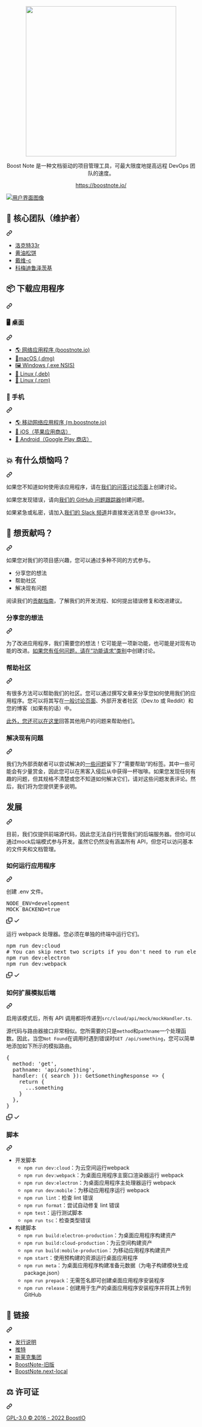 <div class="Box-sc-g0xbh4-0 bJMeLZ js-snippet-clipboard-copy-unpositioned" data-hpc="true"><article class="markdown-body entry-content container-lg" itemprop="text"><div align="center" dir="auto">
  <a target="_blank" rel="noopener noreferrer" href="/BoostIO/BoostNote-App/blob/master/static/logo_with_text_teal.svg"><img src="/BoostIO/BoostNote-App/raw/master/static/logo_with_text_teal.svg" width="400" style="max-width: 100%;"></a>
<p dir="auto"><font style="vertical-align: inherit;"><font style="vertical-align: inherit;">Boost Note 是一种文档驱动的项目管理工具，可最大限度地提高远程 DevOps 团队的速度。</font></font></p>
<p dir="auto"><a href="https://boostnote.io/" rel="nofollow"><font style="vertical-align: inherit;"><font style="vertical-align: inherit;">https://boostnote.io/</font></font></a></p>
</div>
<p dir="auto"><a target="_blank" rel="noopener noreferrer" href="/BoostIO/BoostNote-App/blob/master/static/img_ui.png"><img src="/BoostIO/BoostNote-App/raw/master/static/img_ui.png" alt="用户界面图像" style="max-width: 100%;"></a></p>
<div class="markdown-heading" dir="auto"><h2 tabindex="-1" class="heading-element" dir="auto"><font style="vertical-align: inherit;"><font style="vertical-align: inherit;">👷 核心团队（维护者）</font></font></h2><a id="user-content--core-team-maintainers" class="anchor-element" aria-label="永久链接：👷核心团队（维护者）" href="#-core-team-maintainers"><svg class="octicon octicon-link" viewBox="0 0 16 16" version="1.1" width="16" height="16" aria-hidden="true"><path d="m7.775 3.275 1.25-1.25a3.5 3.5 0 1 1 4.95 4.95l-2.5 2.5a3.5 3.5 0 0 1-4.95 0 .751.751 0 0 1 .018-1.042.751.751 0 0 1 1.042-.018 1.998 1.998 0 0 0 2.83 0l2.5-2.5a2.002 2.002 0 0 0-2.83-2.83l-1.25 1.25a.751.751 0 0 1-1.042-.018.751.751 0 0 1-.018-1.042Zm-4.69 9.64a1.998 1.998 0 0 0 2.83 0l1.25-1.25a.751.751 0 0 1 1.042.018.751.751 0 0 1 .018 1.042l-1.25 1.25a3.5 3.5 0 1 1-4.95-4.95l2.5-2.5a3.5 3.5 0 0 1 4.95 0 .751.751 0 0 1-.018 1.042.751.751 0 0 1-1.042.018 1.998 1.998 0 0 0-2.83 0l-2.5 2.5a1.998 1.998 0 0 0 0 2.83Z"></path></svg></a></div>
<ul dir="auto">
<li><a href="https://github.com/rokt33r"><font style="vertical-align: inherit;"><font style="vertical-align: inherit;">洛克特33r</font></font></a></li>
<li><a href="https://github.com/ButteryCrumpet"><font style="vertical-align: inherit;"><font style="vertical-align: inherit;">黄油松饼</font></font></a></li>
<li><a href="https://github.com/Davy-c"><font style="vertical-align: inherit;"><font style="vertical-align: inherit;">戴维-c</font></font></a></li>
<li><a href="https://github.com/Komediruzecki"><font style="vertical-align: inherit;"><font style="vertical-align: inherit;">科梅迪鲁泽茨基</font></font></a></li>
</ul>
<div class="markdown-heading" dir="auto"><h2 tabindex="-1" class="heading-element" dir="auto"><font style="vertical-align: inherit;"><font style="vertical-align: inherit;">📦 下载应用程序</font></font></h2><a id="user-content--download-app" class="anchor-element" aria-label="永久链接：📦 下载应用程序" href="#-download-app"><svg class="octicon octicon-link" viewBox="0 0 16 16" version="1.1" width="16" height="16" aria-hidden="true"><path d="m7.775 3.275 1.25-1.25a3.5 3.5 0 1 1 4.95 4.95l-2.5 2.5a3.5 3.5 0 0 1-4.95 0 .751.751 0 0 1 .018-1.042.751.751 0 0 1 1.042-.018 1.998 1.998 0 0 0 2.83 0l2.5-2.5a2.002 2.002 0 0 0-2.83-2.83l-1.25 1.25a.751.751 0 0 1-1.042-.018.751.751 0 0 1-.018-1.042Zm-4.69 9.64a1.998 1.998 0 0 0 2.83 0l1.25-1.25a.751.751 0 0 1 1.042.018.751.751 0 0 1 .018 1.042l-1.25 1.25a3.5 3.5 0 1 1-4.95-4.95l2.5-2.5a3.5 3.5 0 0 1 4.95 0 .751.751 0 0 1-.018 1.042.751.751 0 0 1-1.042.018 1.998 1.998 0 0 0-2.83 0l-2.5 2.5a1.998 1.998 0 0 0 0 2.83Z"></path></svg></a></div>
<div class="markdown-heading" dir="auto"><h3 tabindex="-1" class="heading-element" dir="auto"><font style="vertical-align: inherit;"><font style="vertical-align: inherit;">🖥 桌面</font></font></h3><a id="user-content--desktop" class="anchor-element" aria-label="永久链接：🖥 桌面" href="#-desktop"><svg class="octicon octicon-link" viewBox="0 0 16 16" version="1.1" width="16" height="16" aria-hidden="true"><path d="m7.775 3.275 1.25-1.25a3.5 3.5 0 1 1 4.95 4.95l-2.5 2.5a3.5 3.5 0 0 1-4.95 0 .751.751 0 0 1 .018-1.042.751.751 0 0 1 1.042-.018 1.998 1.998 0 0 0 2.83 0l2.5-2.5a2.002 2.002 0 0 0-2.83-2.83l-1.25 1.25a.751.751 0 0 1-1.042-.018.751.751 0 0 1-.018-1.042Zm-4.69 9.64a1.998 1.998 0 0 0 2.83 0l1.25-1.25a.751.751 0 0 1 1.042.018.751.751 0 0 1 .018 1.042l-1.25 1.25a3.5 3.5 0 1 1-4.95-4.95l2.5-2.5a3.5 3.5 0 0 1 4.95 0 .751.751 0 0 1-.018 1.042.751.751 0 0 1-1.042.018 1.998 1.998 0 0 0-2.83 0l-2.5 2.5a1.998 1.998 0 0 0 0 2.83Z"></path></svg></a></div>
<ul dir="auto">
<li><a href="https://boostnote.io" rel="nofollow"><font style="vertical-align: inherit;"><font style="vertical-align: inherit;">🌎 网络应用程序 (boostnote.io)</font></font></a></li>
<li><a href="https://github.com/BoostIO/BoostNote-App/releases/latest/download/boost-note-mac.dmg"><font style="vertical-align: inherit;"><font style="vertical-align: inherit;">🍎macOS (.dmg)</font></font></a></li>
<li><a href="https://github.com/BoostIO/BoostNote-App/releases/latest/download/boost-note-win.exe"><font style="vertical-align: inherit;"><font style="vertical-align: inherit;">🖼️ Windows (.exe NSIS)</font></font></a></li>
<li><a href="https://github.com/BoostIO/BoostNote-App/releases/latest/download/boost-note-linux.deb"><font style="vertical-align: inherit;"><font style="vertical-align: inherit;">🐧 Linux (.deb)</font></font></a></li>
<li><a href="https://github.com/BoostIO/BoostNote-App/releases/latest/download/boost-note-linux.rpm"><font style="vertical-align: inherit;"><font style="vertical-align: inherit;">🐧 Linux (.rpm)</font></font></a></li>
</ul>
<div class="markdown-heading" dir="auto"><h3 tabindex="-1" class="heading-element" dir="auto"><font style="vertical-align: inherit;"><font style="vertical-align: inherit;">📱 手机</font></font></h3><a id="user-content--mobile" class="anchor-element" aria-label="永久链接：📱 手机" href="#-mobile"><svg class="octicon octicon-link" viewBox="0 0 16 16" version="1.1" width="16" height="16" aria-hidden="true"><path d="m7.775 3.275 1.25-1.25a3.5 3.5 0 1 1 4.95 4.95l-2.5 2.5a3.5 3.5 0 0 1-4.95 0 .751.751 0 0 1 .018-1.042.751.751 0 0 1 1.042-.018 1.998 1.998 0 0 0 2.83 0l2.5-2.5a2.002 2.002 0 0 0-2.83-2.83l-1.25 1.25a.751.751 0 0 1-1.042-.018.751.751 0 0 1-.018-1.042Zm-4.69 9.64a1.998 1.998 0 0 0 2.83 0l1.25-1.25a.751.751 0 0 1 1.042.018.751.751 0 0 1 .018 1.042l-1.25 1.25a3.5 3.5 0 1 1-4.95-4.95l2.5-2.5a3.5 3.5 0 0 1 4.95 0 .751.751 0 0 1-.018 1.042.751.751 0 0 1-1.042.018 1.998 1.998 0 0 0-2.83 0l-2.5 2.5a1.998 1.998 0 0 0 0 2.83Z"></path></svg></a></div>
<ul dir="auto">
<li><a href="https://m.boostnote.io" rel="nofollow"><font style="vertical-align: inherit;"><font style="vertical-align: inherit;">🌎 移动网络应用程序 (m.boostnote.io)</font></font></a></li>
<li><a href="https://apps.apple.com/gb/app/boost-note-mobile/id1576176505" rel="nofollow"><font style="vertical-align: inherit;"><font style="vertical-align: inherit;">🍏 iOS（苹果应用商店）</font></font></a></li>
<li><a href="https://play.google.com/store/apps/details?id=com.boostio.boostnote2021" rel="nofollow"><font style="vertical-align: inherit;"><font style="vertical-align: inherit;">🤖 Android（Google Play 商店）</font></font></a></li>
</ul>
<div class="markdown-heading" dir="auto"><h2 tabindex="-1" class="heading-element" dir="auto"><font style="vertical-align: inherit;"><font style="vertical-align: inherit;">💥 有什么烦恼吗？</font></font></h2><a id="user-content--have-some-troubles" class="anchor-element" aria-label="永久链接：💥 有什么麻烦吗？" href="#-have-some-troubles"><svg class="octicon octicon-link" viewBox="0 0 16 16" version="1.1" width="16" height="16" aria-hidden="true"><path d="m7.775 3.275 1.25-1.25a3.5 3.5 0 1 1 4.95 4.95l-2.5 2.5a3.5 3.5 0 0 1-4.95 0 .751.751 0 0 1 .018-1.042.751.751 0 0 1 1.042-.018 1.998 1.998 0 0 0 2.83 0l2.5-2.5a2.002 2.002 0 0 0-2.83-2.83l-1.25 1.25a.751.751 0 0 1-1.042-.018.751.751 0 0 1-.018-1.042Zm-4.69 9.64a1.998 1.998 0 0 0 2.83 0l1.25-1.25a.751.751 0 0 1 1.042.018.751.751 0 0 1 .018 1.042l-1.25 1.25a3.5 3.5 0 1 1-4.95-4.95l2.5-2.5a3.5 3.5 0 0 1 4.95 0 .751.751 0 0 1-.018 1.042.751.751 0 0 1-1.042.018 1.998 1.998 0 0 0-2.83 0l-2.5 2.5a1.998 1.998 0 0 0 0 2.83Z"></path></svg></a></div>
<p dir="auto"><font style="vertical-align: inherit;"><font style="vertical-align: inherit;">如果您不知道如何使用该应用程序，请在</font></font><a href="https://github.com/BoostIO/BoostNote-App/discussions/categories/general"><font style="vertical-align: inherit;"><font style="vertical-align: inherit;">我们的问答讨论页面</font></font></a><font style="vertical-align: inherit;"><font style="vertical-align: inherit;">上创建讨论。</font></font></p>
<p dir="auto"><font style="vertical-align: inherit;"><font style="vertical-align: inherit;">如果您发现错误，请向</font></font><a href="https://github.com/BoostIO/BoostNote-App/issues"><font style="vertical-align: inherit;"><font style="vertical-align: inherit;">我们的 GitHub 问题跟踪器</font></font></a><font style="vertical-align: inherit;"><font style="vertical-align: inherit;">创建问题。</font></font></p>
<p dir="auto"><font style="vertical-align: inherit;"><font style="vertical-align: inherit;">如果紧急或私密，请加入</font></font><a href="https://join.slack.com/t/boostnote-group/shared_invite/zt-cun7pas3-WwkaezxHBB1lCbUHrwQLXw" rel="nofollow"><font style="vertical-align: inherit;"><font style="vertical-align: inherit;">我们的 Slack 频道</font></font></a><font style="vertical-align: inherit;"><font style="vertical-align: inherit;">并直接发送消息至 @rokt33r。</font></font></p>
<div class="markdown-heading" dir="auto"><h2 tabindex="-1" class="heading-element" dir="auto"><font style="vertical-align: inherit;"><font style="vertical-align: inherit;">🤲 想贡献吗？</font></font></h2><a id="user-content--wanna-contribute" class="anchor-element" aria-label="永久链接：🤲想贡献吗？" href="#-wanna-contribute"><svg class="octicon octicon-link" viewBox="0 0 16 16" version="1.1" width="16" height="16" aria-hidden="true"><path d="m7.775 3.275 1.25-1.25a3.5 3.5 0 1 1 4.95 4.95l-2.5 2.5a3.5 3.5 0 0 1-4.95 0 .751.751 0 0 1 .018-1.042.751.751 0 0 1 1.042-.018 1.998 1.998 0 0 0 2.83 0l2.5-2.5a2.002 2.002 0 0 0-2.83-2.83l-1.25 1.25a.751.751 0 0 1-1.042-.018.751.751 0 0 1-.018-1.042Zm-4.69 9.64a1.998 1.998 0 0 0 2.83 0l1.25-1.25a.751.751 0 0 1 1.042.018.751.751 0 0 1 .018 1.042l-1.25 1.25a3.5 3.5 0 1 1-4.95-4.95l2.5-2.5a3.5 3.5 0 0 1 4.95 0 .751.751 0 0 1-.018 1.042.751.751 0 0 1-1.042.018 1.998 1.998 0 0 0-2.83 0l-2.5 2.5a1.998 1.998 0 0 0 0 2.83Z"></path></svg></a></div>
<p dir="auto"><font style="vertical-align: inherit;"><font style="vertical-align: inherit;">如果您对我们的项目感兴趣，您可以通过多种不同的方式参与。</font></font></p>
<ul dir="auto">
<li><font style="vertical-align: inherit;"><font style="vertical-align: inherit;">分享您的想法</font></font></li>
<li><font style="vertical-align: inherit;"><font style="vertical-align: inherit;">帮助社区</font></font></li>
<li><font style="vertical-align: inherit;"><font style="vertical-align: inherit;">解决现有问题</font></font></li>
</ul>
<p dir="auto"><font style="vertical-align: inherit;"><font style="vertical-align: inherit;">阅读我们的</font></font><a href="/BoostIO/BoostNote-App/blob/master/CONTRIBUTING.md"><font style="vertical-align: inherit;"><font style="vertical-align: inherit;">贡献指南</font></font></a><font style="vertical-align: inherit;"><font style="vertical-align: inherit;">，了解我们的开发流程、如何提出错误修复和改进建议。</font></font></p>
<div class="markdown-heading" dir="auto"><h3 tabindex="-1" class="heading-element" dir="auto"><font style="vertical-align: inherit;"><font style="vertical-align: inherit;">分享您的想法</font></font></h3><a id="user-content-sharing-your-idea" class="anchor-element" aria-label="永久链接：分享您的想法" href="#sharing-your-idea"><svg class="octicon octicon-link" viewBox="0 0 16 16" version="1.1" width="16" height="16" aria-hidden="true"><path d="m7.775 3.275 1.25-1.25a3.5 3.5 0 1 1 4.95 4.95l-2.5 2.5a3.5 3.5 0 0 1-4.95 0 .751.751 0 0 1 .018-1.042.751.751 0 0 1 1.042-.018 1.998 1.998 0 0 0 2.83 0l2.5-2.5a2.002 2.002 0 0 0-2.83-2.83l-1.25 1.25a.751.751 0 0 1-1.042-.018.751.751 0 0 1-.018-1.042Zm-4.69 9.64a1.998 1.998 0 0 0 2.83 0l1.25-1.25a.751.751 0 0 1 1.042.018.751.751 0 0 1 .018 1.042l-1.25 1.25a3.5 3.5 0 1 1-4.95-4.95l2.5-2.5a3.5 3.5 0 0 1 4.95 0 .751.751 0 0 1-.018 1.042.751.751 0 0 1-1.042.018 1.998 1.998 0 0 0-2.83 0l-2.5 2.5a1.998 1.998 0 0 0 0 2.83Z"></path></svg></a></div>
<p dir="auto"><font style="vertical-align: inherit;"><font style="vertical-align: inherit;">为了改进应用程序，我们需要您的想法！</font><font style="vertical-align: inherit;">它可能是一项新功能，也可能是对现有功能的改进。</font></font><a href="https://github.com/BoostIO/BoostNote-App/discussions/categories/feature-requests"><font style="vertical-align: inherit;"><font style="vertical-align: inherit;">如果您有任何问题，请在“功能请求”类别</font></font></a><font style="vertical-align: inherit;"><font style="vertical-align: inherit;">中创建讨论</font><font style="vertical-align: inherit;">。</font></font></p>
<div class="markdown-heading" dir="auto"><h3 tabindex="-1" class="heading-element" dir="auto"><font style="vertical-align: inherit;"><font style="vertical-align: inherit;">帮助社区</font></font></h3><a id="user-content-helping-community" class="anchor-element" aria-label="永久链接：帮助社区" href="#helping-community"><svg class="octicon octicon-link" viewBox="0 0 16 16" version="1.1" width="16" height="16" aria-hidden="true"><path d="m7.775 3.275 1.25-1.25a3.5 3.5 0 1 1 4.95 4.95l-2.5 2.5a3.5 3.5 0 0 1-4.95 0 .751.751 0 0 1 .018-1.042.751.751 0 0 1 1.042-.018 1.998 1.998 0 0 0 2.83 0l2.5-2.5a2.002 2.002 0 0 0-2.83-2.83l-1.25 1.25a.751.751 0 0 1-1.042-.018.751.751 0 0 1-.018-1.042Zm-4.69 9.64a1.998 1.998 0 0 0 2.83 0l1.25-1.25a.751.751 0 0 1 1.042.018.751.751 0 0 1 .018 1.042l-1.25 1.25a3.5 3.5 0 1 1-4.95-4.95l2.5-2.5a3.5 3.5 0 0 1 4.95 0 .751.751 0 0 1-.018 1.042.751.751 0 0 1-1.042.018 1.998 1.998 0 0 0-2.83 0l-2.5 2.5a1.998 1.998 0 0 0 0 2.83Z"></path></svg></a></div>
<p dir="auto"><font style="vertical-align: inherit;"><font style="vertical-align: inherit;">有很多方法可以帮助我们的社区。</font><font style="vertical-align: inherit;">您可以通过撰写文章来分享您如何使用我们的应用程序。</font><font style="vertical-align: inherit;">您可以将其写在</font></font><a href="https://github.com/BoostIO/BoostNote-App/discussions/categories/general"><font style="vertical-align: inherit;"><font style="vertical-align: inherit;">一般讨论页面</font></font></a><font style="vertical-align: inherit;"><font style="vertical-align: inherit;">、外部开发者社区（Dev.to 或 Reddit）和您的博客（如果有的话）中。</font></font></p>
<p dir="auto"><font style="vertical-align: inherit;"></font><a href="https://github.com/BoostIO/BoostNote-App/discussions/categories/q-a"><font style="vertical-align: inherit;"><font style="vertical-align: inherit;">此外，您还可以在这里</font></font></a><font style="vertical-align: inherit;"><font style="vertical-align: inherit;">回答其他用户的问题来帮助他们</font><font style="vertical-align: inherit;">。</font></font></p>
<div class="markdown-heading" dir="auto"><h3 tabindex="-1" class="heading-element" dir="auto"><font style="vertical-align: inherit;"><font style="vertical-align: inherit;">解决现有问题</font></font></h3><a id="user-content-resolving-existing-issues" class="anchor-element" aria-label="永久链接：解决现有问题" href="#resolving-existing-issues"><svg class="octicon octicon-link" viewBox="0 0 16 16" version="1.1" width="16" height="16" aria-hidden="true"><path d="m7.775 3.275 1.25-1.25a3.5 3.5 0 1 1 4.95 4.95l-2.5 2.5a3.5 3.5 0 0 1-4.95 0 .751.751 0 0 1 .018-1.042.751.751 0 0 1 1.042-.018 1.998 1.998 0 0 0 2.83 0l2.5-2.5a2.002 2.002 0 0 0-2.83-2.83l-1.25 1.25a.751.751 0 0 1-1.042-.018.751.751 0 0 1-.018-1.042Zm-4.69 9.64a1.998 1.998 0 0 0 2.83 0l1.25-1.25a.751.751 0 0 1 1.042.018.751.751 0 0 1 .018 1.042l-1.25 1.25a3.5 3.5 0 1 1-4.95-4.95l2.5-2.5a3.5 3.5 0 0 1 4.95 0 .751.751 0 0 1-.018 1.042.751.751 0 0 1-1.042.018 1.998 1.998 0 0 0-2.83 0l-2.5 2.5a1.998 1.998 0 0 0 0 2.83Z"></path></svg></a></div>
<p dir="auto"><font style="vertical-align: inherit;"><font style="vertical-align: inherit;">我们为外部贡献者可以尝试解决的</font></font><a href="https://github.com/BoostIO/BoostNote-App/issues?q=is%3Aissue+is%3Aopen+label%3A%22help+wanted+%3Asos%3A%22"><font style="vertical-align: inherit;"><font style="vertical-align: inherit;">一些问题</font></font></a><font style="vertical-align: inherit;"><font style="vertical-align: inherit;">留下了“需要帮助”的标签。</font><font style="vertical-align: inherit;">其中一些可能会有少量赏金，因此您可以在黑客入侵后从中获得一杯咖啡。</font><font style="vertical-align: inherit;">如果您发现任何有趣的问题，但其规格不清楚或您不知道如何解决它们，请对这些问题发表评论。</font><font style="vertical-align: inherit;">然后，我们将为您提供更多说明。</font></font></p>
<div class="markdown-heading" dir="auto"><h2 tabindex="-1" class="heading-element" dir="auto"><font style="vertical-align: inherit;"><font style="vertical-align: inherit;">发展</font></font></h2><a id="user-content-development" class="anchor-element" aria-label="永久链接： 发展" href="#development"><svg class="octicon octicon-link" viewBox="0 0 16 16" version="1.1" width="16" height="16" aria-hidden="true"><path d="m7.775 3.275 1.25-1.25a3.5 3.5 0 1 1 4.95 4.95l-2.5 2.5a3.5 3.5 0 0 1-4.95 0 .751.751 0 0 1 .018-1.042.751.751 0 0 1 1.042-.018 1.998 1.998 0 0 0 2.83 0l2.5-2.5a2.002 2.002 0 0 0-2.83-2.83l-1.25 1.25a.751.751 0 0 1-1.042-.018.751.751 0 0 1-.018-1.042Zm-4.69 9.64a1.998 1.998 0 0 0 2.83 0l1.25-1.25a.751.751 0 0 1 1.042.018.751.751 0 0 1 .018 1.042l-1.25 1.25a3.5 3.5 0 1 1-4.95-4.95l2.5-2.5a3.5 3.5 0 0 1 4.95 0 .751.751 0 0 1-.018 1.042.751.751 0 0 1-1.042.018 1.998 1.998 0 0 0-2.83 0l-2.5 2.5a1.998 1.998 0 0 0 0 2.83Z"></path></svg></a></div>
<p dir="auto"><font style="vertical-align: inherit;"><font style="vertical-align: inherit;">目前，我们仅提供前端源代码，因此您无法自行托管我们的后端服务器。</font><font style="vertical-align: inherit;">但你可以通过mock后端模式参与开发。</font><font style="vertical-align: inherit;">虽然它仍然没有涵盖所有 API，但您可以访问基本的文件夹和文档管理。</font></font></p>
<div class="markdown-heading" dir="auto"><h3 tabindex="-1" class="heading-element" dir="auto"><font style="vertical-align: inherit;"><font style="vertical-align: inherit;">如何运行应用程序</font></font></h3><a id="user-content-how-to-run-the-app" class="anchor-element" aria-label="永久链接：如何运行应用程序" href="#how-to-run-the-app"><svg class="octicon octicon-link" viewBox="0 0 16 16" version="1.1" width="16" height="16" aria-hidden="true"><path d="m7.775 3.275 1.25-1.25a3.5 3.5 0 1 1 4.95 4.95l-2.5 2.5a3.5 3.5 0 0 1-4.95 0 .751.751 0 0 1 .018-1.042.751.751 0 0 1 1.042-.018 1.998 1.998 0 0 0 2.83 0l2.5-2.5a2.002 2.002 0 0 0-2.83-2.83l-1.25 1.25a.751.751 0 0 1-1.042-.018.751.751 0 0 1-.018-1.042Zm-4.69 9.64a1.998 1.998 0 0 0 2.83 0l1.25-1.25a.751.751 0 0 1 1.042.018.751.751 0 0 1 .018 1.042l-1.25 1.25a3.5 3.5 0 1 1-4.95-4.95l2.5-2.5a3.5 3.5 0 0 1 4.95 0 .751.751 0 0 1-.018 1.042.751.751 0 0 1-1.042.018 1.998 1.998 0 0 0-2.83 0l-2.5 2.5a1.998 1.998 0 0 0 0 2.83Z"></path></svg></a></div>
<p dir="auto"><font style="vertical-align: inherit;"><font style="vertical-align: inherit;">创建 .env 文件。</font></font></p>
<div class="highlight highlight-source-shell notranslate position-relative overflow-auto" dir="auto"><pre>NODE_ENV=development
MOCK_BACKEND=true</pre><div class="zeroclipboard-container">
    <clipboard-copy aria-label="Copy" class="ClipboardButton btn btn-invisible js-clipboard-copy m-2 p-0 tooltipped-no-delay d-flex flex-justify-center flex-items-center" data-copy-feedback="Copied!" data-tooltip-direction="w" value="NODE_ENV=development
MOCK_BACKEND=true" tabindex="0" role="button">
      <svg aria-hidden="true" height="16" viewBox="0 0 16 16" version="1.1" width="16" data-view-component="true" class="octicon octicon-copy js-clipboard-copy-icon">
    <path d="M0 6.75C0 5.784.784 5 1.75 5h1.5a.75.75 0 0 1 0 1.5h-1.5a.25.25 0 0 0-.25.25v7.5c0 .138.112.25.25.25h7.5a.25.25 0 0 0 .25-.25v-1.5a.75.75 0 0 1 1.5 0v1.5A1.75 1.75 0 0 1 9.25 16h-7.5A1.75 1.75 0 0 1 0 14.25Z"></path><path d="M5 1.75C5 .784 5.784 0 6.75 0h7.5C15.216 0 16 .784 16 1.75v7.5A1.75 1.75 0 0 1 14.25 11h-7.5A1.75 1.75 0 0 1 5 9.25Zm1.75-.25a.25.25 0 0 0-.25.25v7.5c0 .138.112.25.25.25h7.5a.25.25 0 0 0 .25-.25v-7.5a.25.25 0 0 0-.25-.25Z"></path>
</svg>
      <svg aria-hidden="true" height="16" viewBox="0 0 16 16" version="1.1" width="16" data-view-component="true" class="octicon octicon-check js-clipboard-check-icon color-fg-success d-none">
    <path d="M13.78 4.22a.75.75 0 0 1 0 1.06l-7.25 7.25a.75.75 0 0 1-1.06 0L2.22 9.28a.751.751 0 0 1 .018-1.042.751.751 0 0 1 1.042-.018L6 10.94l6.72-6.72a.75.75 0 0 1 1.06 0Z"></path>
</svg>
    </clipboard-copy>
  </div></div>
<p dir="auto"><font style="vertical-align: inherit;"><font style="vertical-align: inherit;">运行 webpack 处理器。</font><font style="vertical-align: inherit;">您必须在单独的终端中运行它们。</font></font></p>
<div class="highlight highlight-source-shell notranslate position-relative overflow-auto" dir="auto"><pre>npm run dev:cloud
<span class="pl-c"><span class="pl-c">#</span> You can skip next two scripts if you don't need to run electron app.</span>
npm run dev:electron
npm run dev:webpack</pre><div class="zeroclipboard-container">
    <clipboard-copy aria-label="Copy" class="ClipboardButton btn btn-invisible js-clipboard-copy m-2 p-0 tooltipped-no-delay d-flex flex-justify-center flex-items-center" data-copy-feedback="Copied!" data-tooltip-direction="w" value="npm run dev:cloud
# You can skip next two scripts if you don't need to run electron app.
npm run dev:electron
npm run dev:webpack" tabindex="0" role="button">
      <svg aria-hidden="true" height="16" viewBox="0 0 16 16" version="1.1" width="16" data-view-component="true" class="octicon octicon-copy js-clipboard-copy-icon">
    <path d="M0 6.75C0 5.784.784 5 1.75 5h1.5a.75.75 0 0 1 0 1.5h-1.5a.25.25 0 0 0-.25.25v7.5c0 .138.112.25.25.25h7.5a.25.25 0 0 0 .25-.25v-1.5a.75.75 0 0 1 1.5 0v1.5A1.75 1.75 0 0 1 9.25 16h-7.5A1.75 1.75 0 0 1 0 14.25Z"></path><path d="M5 1.75C5 .784 5.784 0 6.75 0h7.5C15.216 0 16 .784 16 1.75v7.5A1.75 1.75 0 0 1 14.25 11h-7.5A1.75 1.75 0 0 1 5 9.25Zm1.75-.25a.25.25 0 0 0-.25.25v7.5c0 .138.112.25.25.25h7.5a.25.25 0 0 0 .25-.25v-7.5a.25.25 0 0 0-.25-.25Z"></path>
</svg>
      <svg aria-hidden="true" height="16" viewBox="0 0 16 16" version="1.1" width="16" data-view-component="true" class="octicon octicon-check js-clipboard-check-icon color-fg-success d-none">
    <path d="M13.78 4.22a.75.75 0 0 1 0 1.06l-7.25 7.25a.75.75 0 0 1-1.06 0L2.22 9.28a.751.751 0 0 1 .018-1.042.751.751 0 0 1 1.042-.018L6 10.94l6.72-6.72a.75.75 0 0 1 1.06 0Z"></path>
</svg>
    </clipboard-copy>
  </div></div>
<div class="markdown-heading" dir="auto"><h3 tabindex="-1" class="heading-element" dir="auto"><font style="vertical-align: inherit;"><font style="vertical-align: inherit;">如何扩展模拟后端</font></font></h3><a id="user-content-how-to-extend-mock-backend" class="anchor-element" aria-label="永久链接：如何扩展模拟后端" href="#how-to-extend-mock-backend"><svg class="octicon octicon-link" viewBox="0 0 16 16" version="1.1" width="16" height="16" aria-hidden="true"><path d="m7.775 3.275 1.25-1.25a3.5 3.5 0 1 1 4.95 4.95l-2.5 2.5a3.5 3.5 0 0 1-4.95 0 .751.751 0 0 1 .018-1.042.751.751 0 0 1 1.042-.018 1.998 1.998 0 0 0 2.83 0l2.5-2.5a2.002 2.002 0 0 0-2.83-2.83l-1.25 1.25a.751.751 0 0 1-1.042-.018.751.751 0 0 1-.018-1.042Zm-4.69 9.64a1.998 1.998 0 0 0 2.83 0l1.25-1.25a.751.751 0 0 1 1.042.018.751.751 0 0 1 .018 1.042l-1.25 1.25a3.5 3.5 0 1 1-4.95-4.95l2.5-2.5a3.5 3.5 0 0 1 4.95 0 .751.751 0 0 1-.018 1.042.751.751 0 0 1-1.042.018 1.998 1.998 0 0 0-2.83 0l-2.5 2.5a1.998 1.998 0 0 0 0 2.83Z"></path></svg></a></div>
<p dir="auto"><font style="vertical-align: inherit;"><font style="vertical-align: inherit;">启用该模式后，所有 API 调用都将传递到</font></font><code>src/cloud/api/mock/mockHandler.ts</code><font style="vertical-align: inherit;"><font style="vertical-align: inherit;">.</font></font></p>
<p dir="auto"><font style="vertical-align: inherit;"><font style="vertical-align: inherit;">源代码与路由器接口非常相似。</font><font style="vertical-align: inherit;">您所需要的只是</font></font><code>method</code><font style="vertical-align: inherit;"><font style="vertical-align: inherit;">和</font></font><code>pathname</code><font style="vertical-align: inherit;"><font style="vertical-align: inherit;">一个处理函数。</font><font style="vertical-align: inherit;">因此，当您</font></font><code>Not Found</code><font style="vertical-align: inherit;"><font style="vertical-align: inherit;">在调用时遇到错误时</font></font><code>GET /api/something</code><font style="vertical-align: inherit;"><font style="vertical-align: inherit;">，您可以简单地添加如下所示的模拟路由。</font></font></p>
<div class="highlight highlight-source-ts notranslate position-relative overflow-auto" dir="auto"><pre><span class="pl-kos">{</span>
  <span class="pl-c1">method</span>: <span class="pl-s">'get'</span><span class="pl-kos">,</span>
  <span class="pl-c1">pathname</span>: <span class="pl-s">'api/something'</span><span class="pl-kos">,</span>
  <span class="pl-en">handler</span>: <span class="pl-kos">(</span><span class="pl-kos">{</span> search <span class="pl-kos">}</span><span class="pl-kos">)</span>: <span class="pl-smi">GetSomethingResponse</span> <span class="pl-c1">=&gt;</span> <span class="pl-kos">{</span>
    <span class="pl-k">return</span> <span class="pl-kos">{</span>
      ...<span class="pl-s1">something</span>
    <span class="pl-kos">}</span>
  <span class="pl-kos">}</span><span class="pl-kos">,</span>
<span class="pl-kos">}</span></pre><div class="zeroclipboard-container">
    <clipboard-copy aria-label="Copy" class="ClipboardButton btn btn-invisible js-clipboard-copy m-2 p-0 tooltipped-no-delay d-flex flex-justify-center flex-items-center" data-copy-feedback="Copied!" data-tooltip-direction="w" value="{
  method: 'get',
  pathname: 'api/something',
  handler: ({ search }): GetSomethingResponse => {
    return {
      ...something
    }
  },
}" tabindex="0" role="button">
      <svg aria-hidden="true" height="16" viewBox="0 0 16 16" version="1.1" width="16" data-view-component="true" class="octicon octicon-copy js-clipboard-copy-icon">
    <path d="M0 6.75C0 5.784.784 5 1.75 5h1.5a.75.75 0 0 1 0 1.5h-1.5a.25.25 0 0 0-.25.25v7.5c0 .138.112.25.25.25h7.5a.25.25 0 0 0 .25-.25v-1.5a.75.75 0 0 1 1.5 0v1.5A1.75 1.75 0 0 1 9.25 16h-7.5A1.75 1.75 0 0 1 0 14.25Z"></path><path d="M5 1.75C5 .784 5.784 0 6.75 0h7.5C15.216 0 16 .784 16 1.75v7.5A1.75 1.75 0 0 1 14.25 11h-7.5A1.75 1.75 0 0 1 5 9.25Zm1.75-.25a.25.25 0 0 0-.25.25v7.5c0 .138.112.25.25.25h7.5a.25.25 0 0 0 .25-.25v-7.5a.25.25 0 0 0-.25-.25Z"></path>
</svg>
      <svg aria-hidden="true" height="16" viewBox="0 0 16 16" version="1.1" width="16" data-view-component="true" class="octicon octicon-check js-clipboard-check-icon color-fg-success d-none">
    <path d="M13.78 4.22a.75.75 0 0 1 0 1.06l-7.25 7.25a.75.75 0 0 1-1.06 0L2.22 9.28a.751.751 0 0 1 .018-1.042.751.751 0 0 1 1.042-.018L6 10.94l6.72-6.72a.75.75 0 0 1 1.06 0Z"></path>
</svg>
    </clipboard-copy>
  </div></div>
<div class="markdown-heading" dir="auto"><h3 tabindex="-1" class="heading-element" dir="auto"><font style="vertical-align: inherit;"><font style="vertical-align: inherit;">脚本</font></font></h3><a id="user-content-scripts" class="anchor-element" aria-label="永久链接：脚本" href="#scripts"><svg class="octicon octicon-link" viewBox="0 0 16 16" version="1.1" width="16" height="16" aria-hidden="true"><path d="m7.775 3.275 1.25-1.25a3.5 3.5 0 1 1 4.95 4.95l-2.5 2.5a3.5 3.5 0 0 1-4.95 0 .751.751 0 0 1 .018-1.042.751.751 0 0 1 1.042-.018 1.998 1.998 0 0 0 2.83 0l2.5-2.5a2.002 2.002 0 0 0-2.83-2.83l-1.25 1.25a.751.751 0 0 1-1.042-.018.751.751 0 0 1-.018-1.042Zm-4.69 9.64a1.998 1.998 0 0 0 2.83 0l1.25-1.25a.751.751 0 0 1 1.042.018.751.751 0 0 1 .018 1.042l-1.25 1.25a3.5 3.5 0 1 1-4.95-4.95l2.5-2.5a3.5 3.5 0 0 1 4.95 0 .751.751 0 0 1-.018 1.042.751.751 0 0 1-1.042.018 1.998 1.998 0 0 0-2.83 0l-2.5 2.5a1.998 1.998 0 0 0 0 2.83Z"></path></svg></a></div>
<ul dir="auto">
<li><font style="vertical-align: inherit;"><font style="vertical-align: inherit;">开发脚本
</font></font><ul dir="auto">
<li><code>npm run dev:cloud</code><font style="vertical-align: inherit;"><font style="vertical-align: inherit;">：为云空间运行webpack</font></font></li>
<li><code>npm run dev:webpack</code><font style="vertical-align: inherit;"><font style="vertical-align: inherit;">：为桌面应用程序主窗口渲染器运行 webpack</font></font></li>
<li><code>npm run dev:electron</code><font style="vertical-align: inherit;"><font style="vertical-align: inherit;">：为桌面应用程序主处理器运行 webpack</font></font></li>
<li><code>npm run dev:mobile</code><font style="vertical-align: inherit;"><font style="vertical-align: inherit;">：为移动应用程序运行 webpack</font></font></li>
<li><code>npm run lint</code><font style="vertical-align: inherit;"><font style="vertical-align: inherit;">：检查 lint 错误</font></font></li>
<li><code>npm run format</code><font style="vertical-align: inherit;"><font style="vertical-align: inherit;">：尝试自动修复 lint 错误</font></font></li>
<li><code>npm test</code><font style="vertical-align: inherit;"><font style="vertical-align: inherit;">：运行测试脚本</font></font></li>
<li><code>npm run tsc</code><font style="vertical-align: inherit;"><font style="vertical-align: inherit;">：检查类型错误</font></font></li>
</ul>
</li>
<li><font style="vertical-align: inherit;"><font style="vertical-align: inherit;">构建脚本
</font></font><ul dir="auto">
<li><code>npm run build:electron-production</code><font style="vertical-align: inherit;"><font style="vertical-align: inherit;">：为桌面应用程序构建资产</font></font></li>
<li><code>npm run build:cloud-production</code><font style="vertical-align: inherit;"><font style="vertical-align: inherit;">：为云空间构建资产</font></font></li>
<li><code>npm run build:mobile-production</code><font style="vertical-align: inherit;"><font style="vertical-align: inherit;">：为移动应用程序构建资产</font></font></li>
<li><code>npm start</code><font style="vertical-align: inherit;"><font style="vertical-align: inherit;">：使用预构建的资源运行桌面应用程序</font></font></li>
<li><code>npm run meta</code><font style="vertical-align: inherit;"><font style="vertical-align: inherit;">：为桌面应用程序构建准备元数据（为电子构建模块生成package.json）</font></font></li>
<li><code>npm run prepack</code><font style="vertical-align: inherit;"><font style="vertical-align: inherit;">：无需签名即可创建桌面应用程序安装程序</font></font></li>
<li><code>npm run release</code><font style="vertical-align: inherit;"><font style="vertical-align: inherit;">：创建用于生产的桌面应用程序安装程序并将其上传到 GitHub</font></font></li>
</ul>
</li>
</ul>
<div class="markdown-heading" dir="auto"><h2 tabindex="-1" class="heading-element" dir="auto"><font style="vertical-align: inherit;"><font style="vertical-align: inherit;">🔗 链接</font></font></h2><a id="user-content--links" class="anchor-element" aria-label="永久链接：🔗 链接" href="#-links"><svg class="octicon octicon-link" viewBox="0 0 16 16" version="1.1" width="16" height="16" aria-hidden="true"><path d="m7.775 3.275 1.25-1.25a3.5 3.5 0 1 1 4.95 4.95l-2.5 2.5a3.5 3.5 0 0 1-4.95 0 .751.751 0 0 1 .018-1.042.751.751 0 0 1 1.042-.018 1.998 1.998 0 0 0 2.83 0l2.5-2.5a2.002 2.002 0 0 0-2.83-2.83l-1.25 1.25a.751.751 0 0 1-1.042-.018.751.751 0 0 1-.018-1.042Zm-4.69 9.64a1.998 1.998 0 0 0 2.83 0l1.25-1.25a.751.751 0 0 1 1.042.018.751.751 0 0 1 .018 1.042l-1.25 1.25a3.5 3.5 0 1 1-4.95-4.95l2.5-2.5a3.5 3.5 0 0 1 4.95 0 .751.751 0 0 1-.018 1.042.751.751 0 0 1-1.042.018 1.998 1.998 0 0 0-2.83 0l-2.5 2.5a1.998 1.998 0 0 0 0 2.83Z"></path></svg></a></div>
<ul dir="auto">
<li><a href="https://github.com/BoostIO/BoostNote-App/discussions/categories/releases/"><font style="vertical-align: inherit;"><font style="vertical-align: inherit;">发行说明</font></font></a></li>
<li><a href="https://twitter.com/boostnoteapp" rel="nofollow"><font style="vertical-align: inherit;"><font style="vertical-align: inherit;">推特</font></font></a></li>
<li><a href="https://join.slack.com/t/boostnote-group/shared_invite/zt-cun7pas3-WwkaezxHBB1lCbUHrwQLXw" rel="nofollow"><font style="vertical-align: inherit;"><font style="vertical-align: inherit;">斯莱克集团</font></font></a></li>
<li><a href="https://github.com/BoostIO/BoostNote"><font style="vertical-align: inherit;"><font style="vertical-align: inherit;">BoostNote-旧版</font></font></a></li>
<li><a href="https://github.com/BoostIO/BoostNote.next-local"><font style="vertical-align: inherit;"><font style="vertical-align: inherit;">BoostNote.next-local</font></font></a></li>
</ul>
<div class="markdown-heading" dir="auto"><h2 tabindex="-1" class="heading-element" dir="auto"><font style="vertical-align: inherit;"><font style="vertical-align: inherit;">⚖️ 许可证</font></font></h2><a id="user-content-️-license" class="anchor-element" aria-label="永久链接：⚖️ 许可证" href="#️-license"><svg class="octicon octicon-link" viewBox="0 0 16 16" version="1.1" width="16" height="16" aria-hidden="true"><path d="m7.775 3.275 1.25-1.25a3.5 3.5 0 1 1 4.95 4.95l-2.5 2.5a3.5 3.5 0 0 1-4.95 0 .751.751 0 0 1 .018-1.042.751.751 0 0 1 1.042-.018 1.998 1.998 0 0 0 2.83 0l2.5-2.5a2.002 2.002 0 0 0-2.83-2.83l-1.25 1.25a.751.751 0 0 1-1.042-.018.751.751 0 0 1-.018-1.042Zm-4.69 9.64a1.998 1.998 0 0 0 2.83 0l1.25-1.25a.751.751 0 0 1 1.042.018.751.751 0 0 1 .018 1.042l-1.25 1.25a3.5 3.5 0 1 1-4.95-4.95l2.5-2.5a3.5 3.5 0 0 1 4.95 0 .751.751 0 0 1-.018 1.042.751.751 0 0 1-1.042.018 1.998 1.998 0 0 0-2.83 0l-2.5 2.5a1.998 1.998 0 0 0 0 2.83Z"></path></svg></a></div>
<p dir="auto"><a href="/BoostIO/BoostNote-App/blob/master/LICENSE.md"><font style="vertical-align: inherit;"><font style="vertical-align: inherit;">GPL-3.0 © 2016 - 2022 BoostIO</font></font></a></p>
</article></div>
